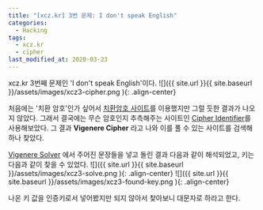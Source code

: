```yaml
---
title: "[xcz.kr] 3번 문제: I don't speak English"
categories:
  - Hacking
tags:
  - xcz.kr
  - cipher
last_modified_at: 2020-03-23
---
```


xcz.kr 3번째 문제인 'I don't speak English'이다.
![]({{ site.url }}{{ site.baseurl }}/assets/images/xcz3-cipher.png ){: .align-center}

처음에는 '치환 암호'인가 싶어서 [치환암호 사이트](https://quipqiup.com/)를 이용했지만 그럴 듯한 결과가 나오지 않았다.
그래서 결국에는 무슨 암호인지 추측해주는 사이트인 [Cipher Identifier](https://www.boxentriq.com/code-breaking/cipher-identifier)를 사용해보았다.
그 결과 **Vigenere Cipher** 라고 나와 이를 풀 수 있는 사이트를 검색해 하나 찾았다.

[Vigenere Solver](https://www.guballa.de/vigenere-solver) 에서 주어진 문장들을 넣고 돌린 결과 다음과 같이 해석되었고, 키는 다음과 같이 찾을 수 있었다.
![]({{ site.url }}{{ site.baseurl }}/assets/images/xcz3-solve.png ){: .align-center}
![]({{ site.url }}{{ site.baseurl }}/assets/images/xcz3-found-key.png ){: .align-center}

나온 키 값을 인증키로서 넣어봤지만 되지 않아서 찾아보니 대문자로 하라고 한다.
